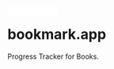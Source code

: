 <img align="left" alt="1" src="https://github.com/tahabisginsoftware/bookmark.app/blob/master/header.png" width="100"/> 

# bookmark.app
Progress Tracker for Books.
